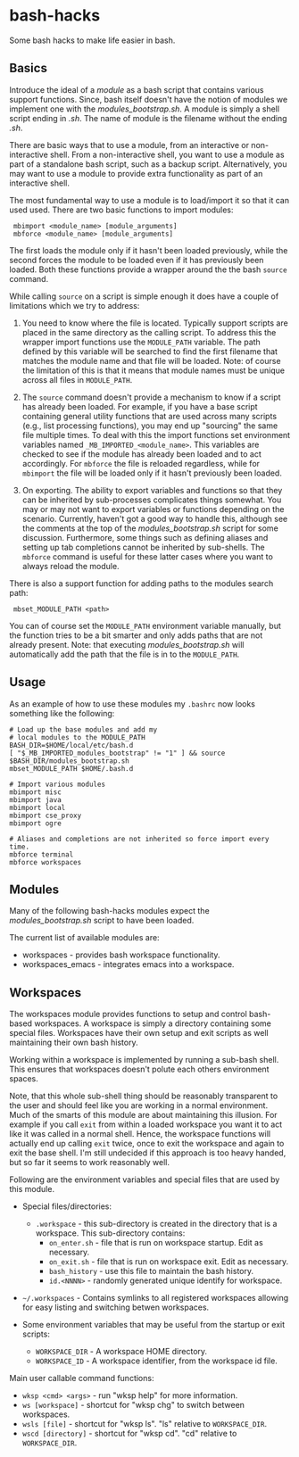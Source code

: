 bash-hacks
===========

Some bash hacks to make life easier in bash.

Basics 
------

Introduce the ideal of a *module* as a bash script that contains
various support functions. Since, bash itself doesn't have the notion
of modules we implement one with the *modules_bootstrap.sh*. A module
is simply a shell script ending in *.sh*. The name of module is the
filename without the ending *.sh*.

There are basic ways that to use a module, from an interactive or
non-interactive shell. From a non-interactive shell, you want to use a
module as part of a standalone bash script, such as a backup
script. Alternatively, you may want to use a module to provide extra
functionality as part of an interactive shell. 

The most fundamental way to use a module is to load/import it so that
it can used used. There are two basic functions to import modules:

     mbimport <module_name> [module_arguments]
     mbforce <module_name> [module_arguments]

The first loads the module only if it hasn't been loaded previously,
while the second forces the module to be loaded even if it has
previously been loaded. Both these functions provide a wrapper around
the the bash `source` command. 

While calling `source` on a script is simple enough it does have a
couple of limitations which we try to address:

1. You need to know where the file is located. Typically support
   scripts are placed in the same directory as the calling script. To
   address this the wrapper import functions use the `MODULE_PATH`
   variable. The path defined by this variable will be searched to
   find the first filename that matches the module name and that file
   will be loaded. Note: of course the limitation of this is that it
   means that module names must be unique across all files in
   `MODULE_PATH`.

2. The `source` command doesn't provide a mechanism to know if a
   script has already been loaded. For example, if you have a base
   script containing general utility functions that are used across
   many scripts (e.g., list processing functions), you may end up
   "sourcing" the same file multiple times. To deal with this the
   import functions set environment variables named
   `_MB_IMPORTED_<module_name>`. This variables are checked to see if
   the module has already been loaded and to act accordingly. For
   `mbforce` the file is reloaded regardless, while for `mbimport` the
   file will be loaded only if it hasn't previously been loaded.

3. On exporting. The ability to export variables and functions so that
   they can be inherited by sub-processes complicates things
   somewhat. You may or may not want to export variables or functions
   depending on the scenario. Currently, haven't got a good way to
   handle this, although see the comments at the top of the
   *modules_bootstrap.sh* script for some discussion.  Furthermore,
   some things such as defining aliases and setting up tab completions
   cannot be inherited by sub-shells. The `mbforce` command is useful
   for these latter cases where you want to always reload the module.

There is also a support function for adding paths to the modules
search path:

     mbset_MODULE_PATH <path>	   

You can of course set the `MODULE_PATH` environment variable manually,
but the function tries to be a bit smarter and only adds paths that
are not already present. Note: that executing *modules_bootstrap.sh*
will automatically add the path that the file is in to the
`MODULE_PATH`.

Usage
-----

As an example of how to use these modules my `.bashrc` now looks something
like the following:

    # Load up the base modules and add my 
	# local modules to the MODULE_PATH
    BASH_DIR=$HOME/local/etc/bash.d
    [ "$_MB_IMPORTED_modules_bootstrap" != "1" ] && source $BASH_DIR/modules_bootstrap.sh
    mbset_MODULE_PATH $HOME/.bash.d

    # Import various modules
    mbimport misc
    mbimport java
    mbimport local
    mbimport cse_proxy
    mbimport ogre

    # Aliases and completions are not inherited so force import every time.
    mbforce terminal
    mbforce workspaces


Modules
-------

Many of the following bash-hacks modules expect the
*modules_bootstrap.sh* script to have been loaded.

The current list of available modules are:

* workspaces - provides bash workspace functionality.
* workspaces_emacs - integrates emacs into a workspace.

Workspaces
----------

The workspaces module provides functions to setup and control
bash-based workspaces. A workspace is simply a directory containing
some special files. Workspaces have their own setup and exit scripts
as well maintaining their own bash history.

Working within a workspace is implemented by running a sub-bash
shell. This ensures that workspaces doesn't polute each others
environment spaces. 

Note, that this whole sub-shell thing should be reasonably transparent
to the user and should feel like you are working in a normal
environment. Much of the smarts of this module are about maintaining
this illusion. For example if you call `exit` from within a loaded
workspace you want it to act like it was called in a normal
shell. Hence, the workspace functions will actually end up calling
`exit` twice, once to exit the workspace and again to exit the base
shell. I'm still undecided if this approach is too heavy handed, but
so far it seems to work reasonably well.

Following are the environment variables and special files that are
used by this module.
 
* Special files/directories:
  * `.workspace` - this sub-directory is created in the directory that is a workspace. 
     This sub-directory contains:
     * `on_enter.sh`  - file that is run on workspace startup. Edit as necessary.
     * `on_exit.sh`   - file that is run on workspace exit. Edit as necessary.
     * `bash_history` - use this file to maintain the bash history. 
     * `id.<NNNN>`    - randomly generated unique identify for workspace.
 * `~/.workspaces` - Contains symlinks to all registered workspaces allowing
     for easy listing and switching betwen workspaces.
     
* Some environment variables that may be useful from the startup or
  exit scripts:
  * `WORKSPACE_DIR` - A workspace HOME directory.
  * `WORKSPACE_ID`  - A workspace identifier, from the workspace id file.

Main user callable command functions:
  * `wksp <cmd> <args>` - run "wksp help" for more information.
  * `ws [workspace]`   - shortcut for "wksp chg" to switch between workspaces.
  * `wsls [file]` - shortcut for "wksp ls". "ls" relative to `WORKSPACE_DIR`.
  * `wscd [directory]` - shortcut for "wksp cd". "cd" relative to `WORKSPACE_DIR`.
